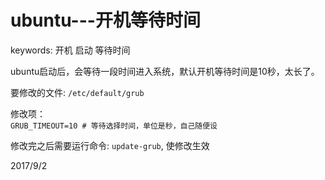 # ubuntu---开机等待时间

keywords: 开机 启动 等待时间  

ubuntu启动后，会等待一段时间进入系统，默认开机等待时间是10秒，太长了。  

要修改的文件: `/etc/default/grub`  

修改项：  
`GRUB_TIMEOUT=10 # 等待选择时间，单位是秒，自己随便设`  

修改完之后需要运行命令: `update-grub`, 使修改生效  


2017/9/2  
